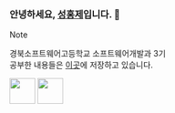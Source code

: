 ### 안녕하세요, [성홍제](https://daffy-stop-f69.notion.site/064fef310ae2418fa36304d85e581085?pvs=4)입니다. 👋

> [!note]
> 경북소프트웨어고등학교 소프트웨어개발과 3기   
> 공부한 내용들은 [이곳](https://github.com/HongjeHub)에 저장하고 있습니다.

<div display="flex">
<img height="45" src="https://skillicons.dev/icons?i=javascript&theme=light">
<img height="45" src="https://skillicons.dev/icons?i=react&theme=dark">
</div>
